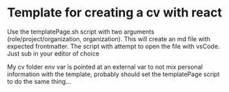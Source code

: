 # Template for creating a cv with react

Use the templatePage.sh script with two arguments (role/project/organization, organization). This will create an md file with expected frontmatter. The script with attempt to open the file with vsCode. Just sub in your editor of choice

My cv folder env var is pointed at an external var to not mix personal information with the template, probably should set the templatePage script to do the same thing... 
